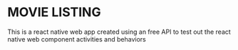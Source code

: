 # MOVIE LISTING
This is a react native web app created using an free API to test out the react native web component activities and behaviors 
